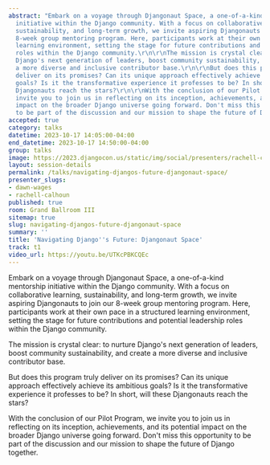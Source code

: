 ```yaml
---
abstract: "Embark on a voyage through Djangonaut Space, a one-of-a-kind mentorship
  initiative within the Django community. With a focus on collaborative learning,
  sustainability, and long-term growth, we invite aspiring Djangonauts to join our
  8-week group mentoring program. Here, participants work at their own pace in a structured
  learning environment, setting the stage for future contributions and potential leadership
  roles within the Django community.\r\n\r\nThe mission is crystal clear: to nurture
  Django's next generation of leaders, boost community sustainability, and create
  a more diverse and inclusive contributor base.\r\n\r\nBut does this program truly
  deliver on its promises? Can its unique approach effectively achieve its ambitious
  goals? Is it the transformative experience it professes to be? In short, will these
  Djangonauts reach the stars?\r\n\r\nWith the conclusion of our Pilot Program, we
  invite you to join us in reflecting on its inception, achievements, and its potential
  impact on the broader Django universe going forward. Don't miss this opportunity
  to be part of the discussion and our mission to shape the future of Django together."
accepted: true
category: talks
datetime: 2023-10-17 14:05:00-04:00
end_datetime: 2023-10-17 14:50:00-04:00
group: talks
image: https://2023.djangocon.us/static/img/social/presenters/rachell-calhoun.png
layout: session-details
permalink: /talks/navigating-djangos-future-djangonaut-space/
presenter_slugs:
- dawn-wages
- rachell-calhoun
published: true
room: Grand Ballroom III
sitemap: true
slug: navigating-djangos-future-djangonaut-space
summary: ''
title: 'Navigating Django''s Future: Djangonaut Space'
track: t1
video_url: https://youtu.be/UTKcPBKCQEc
---
```


Embark on a voyage through Djangonaut Space, a one-of-a-kind mentorship initiative within the Django community. With a focus on collaborative learning, sustainability, and long-term growth, we invite aspiring Djangonauts to join our 8-week group mentoring program. Here, participants work at their own pace in a structured learning environment, setting the stage for future contributions and potential leadership roles within the Django community.

The mission is crystal clear: to nurture Django's next generation of leaders, boost community sustainability, and create a more diverse and inclusive contributor base.

But does this program truly deliver on its promises? Can its unique approach effectively achieve its ambitious goals? Is it the transformative experience it professes to be? In short, will these Djangonauts reach the stars?

With the conclusion of our Pilot Program, we invite you to join us in reflecting on its inception, achievements, and its potential impact on the broader Django universe going forward. Don't miss this opportunity to be part of the discussion and our mission to shape the future of Django together.
